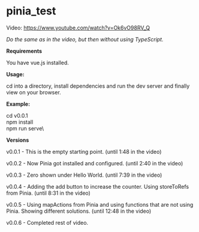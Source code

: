 # pinia_test

Video:  https://www.youtube.com/watch?v=Ok6vO98RV_Q

*Do the same as in the video, but then without using TypeScript.*

**Requirements**

You have vue.js installed.

**Usage:**

cd into a directory, install dependencies and run the dev server and finally view on your browser.

**Example:**

cd v0.0.1\
npm install\
npm run serve\

**Versions**

v0.0.1 - This is the empty starting point. (until 1:48 in the video)

v0.0.2 - Now Pinia got installed and configured. (until 2:40 in the video)

v0.0.3 - Zero shown under Hello World. (until 7:39 in the video)

v0.0.4 - Adding the add button to increase the counter. Using storeToRefs from Pinia. (until 8:31 in the video)

v0.0.5 - Using mapActions from Pinia and using functions that are not using Pinia. Showing different solutions. (until 12:48 in the video)

v0.0.6 - Completed rest of video.
